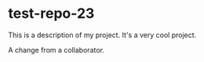 # test-repo-23

This is a description of my project. It's a very cool project.

A change from a collaborator.
